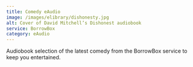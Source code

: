 ```yaml
---
title: Comedy eAudio
image: /images/elibrary/dishonesty.jpg
alt: Cover of David Mitchell’s Dishonest audiobook
service: BorrowBox
category: eAudio
---
```


Audiobook selection of the latest comedy from the BorrowBox service to keep you entertained.
